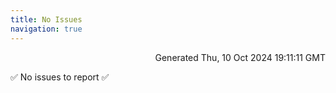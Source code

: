 ```yaml
---
title: No Issues
navigation: true
---
```


<p style="text-align:right;color:#cccs">
Generated Thu, 10 Oct 2024 19:11:11 GMT
</p>
<p>✅ No issues to report ✅</p>




